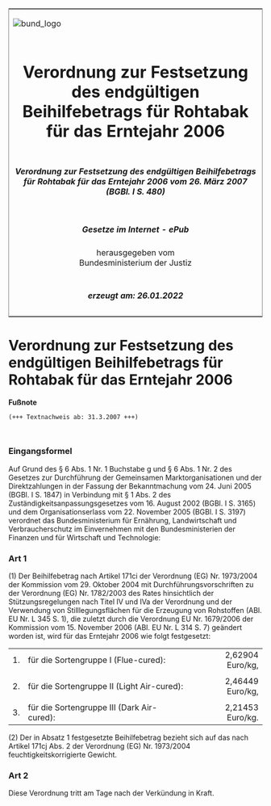 <span id="DECKBLATT.html"></span>

<table border="0" frame="border" width="100%">

<tr valign="top">

<td align="left">

![bund\_logo](BfJ_2021_Web_de_de.gif)

</td>

<td align="right">

 

</td>

</tr>

<tr align="center" valign="middle">

<td colspan="2">

# Verordnung zur Festsetzung des endgültigen Beihilfebetrags für Rohtabak für das Erntejahr 2006

</td>

</tr>

<tr align="center" valign="middle">

<td colspan="2">

##### Verordnung zur Festsetzung des endgültigen Beihilfebetrags für Rohtabak für das Erntejahr 2006 vom 26. März 2007 (BGBl. I S. 480)

</td>

</tr>

<tr align="center" valign="middle">

<td colspan="2">

  
  

##### Gesetze im Internet - ePub  
  
herausgegeben vom  
Bundesministerium der Justiz

</td>

</tr>

<tr align="center" valign="bottom">

<td colspan="2">

  
  

##### erzeugt am: 26.01.2022

</td>

</tr>

</table>

<span id="BJNR048000007.html"></span>

# Verordnung zur Festsetzung des endgültigen Beihilfebetrags für Rohtabak für das Erntejahr 2006

<div>

  
**Fußnote**

<div class="jnhtml">

<div>

<div class="jurAbsatz">

  

``` 
(+++ Textnachweis ab: 31.3.2007 +++)

 
```

</div>

</div>

</div>

</div>

<span id="BJNR048000007BJNE000100000.html"></span>

### Eingangsformel  

<div>

<div class="jnhtml">

<div>

<div class="jurAbsatz">

Auf Grund des § 6 Abs. 1 Nr. 1 Buchstabe g und § 6 Abs. 1 Nr. 2 des
Gesetzes zur Durchführung der Gemeinsamen Marktorganisationen und der
Direktzahlungen in der Fassung der Bekanntmachung vom 24. Juni 2005
(BGBl. I S. 1847) in Verbindung mit § 1 Abs. 2 des
Zuständigkeitsanpassungsgesetzes vom 16. August 2002 (BGBl. I S. 3165)
und dem Organisationserlass vom 22. November 2005 (BGBl. I S. 3197)
verordnet das Bundesministerium für Ernährung, Landwirtschaft und
Verbraucherschutz im Einvernehmen mit den Bundesministerien der Finanzen
und für Wirtschaft und Technologie:

</div>

</div>

</div>

</div>

<span id="BJNR048000007BJNE000200000.html"></span>

### Art 1  

<div>

<div class="jnhtml">

<div>

<div class="jurAbsatz">

(1) Der Beihilfebetrag nach Artikel 171ci der Verordnung (EG) Nr.
1973/2004 der Kommission vom 29. Oktober 2004 mit
Durchführungsvorschriften zu der Verordnung (EG) Nr. 1782/2003 des
Rates hinsichtlich der Stützungsregelungen nach Titel IV und IVa der
Verordnung und der Verwendung von Stilllegungsflächen für die Erzeugung
von Rohstoffen (ABl. EU Nr. L 345 S. 1), die zuletzt durch die
Verordnung EU Nr. 1679/2006 der Kommission vom 15. November 2006 (ABl.
EU Nr. L 314 S. 7) geändert worden ist, wird für das Erntejahr 2006 wie
folgt festgesetzt:  
  

|     |                                            |                  |
| --- | ------------------------------------------ | ---------------: |
| 1\. | für die Sortengruppe I (Flue-cured):       | 2,62904 Euro/kg, |
|     |                                            |                  |
| 2\. | für die Sortengruppe II (Light Air-cured): | 2,46449 Euro/kg, |
|     |                                            |                  |
| 3\. | für die Sortengruppe III (Dark Air-cured): | 2,21453 Euro/kg. |

</div>

<div class="jurAbsatz">

(2) Der in Absatz 1 festgesetzte Beihilfebetrag bezieht sich auf das
nach Artikel 171cj Abs. 2 der Verordnung (EG) Nr. 1973/2004
feuchtigkeitskorrigierte Gewicht.

</div>

</div>

</div>

</div>

<span id="BJNR048000007BJNE000300000.html"></span>

### Art 2  

<div>

<div class="jnhtml">

<div>

<div class="jurAbsatz">

Diese Verordnung tritt am Tage nach der Verkündung in Kraft.

</div>

</div>

</div>

</div>
